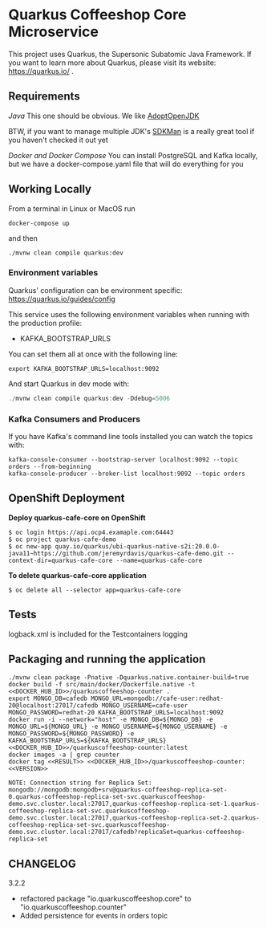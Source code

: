 # Quarkus Coffeeshop Core Microservice

This project uses Quarkus, the Supersonic Subatomic Java Framework.  If you want to learn more about Quarkus, please visit its website: https://quarkus.io/ .

## Requirements

*Java* 
This one should be obvious.  We like [AdoptOpenJDK](https://adoptopenjdk.net/)  

BTW, if you want to manage multiple JDK's [SDKMan](https://sdkman.io/) is a really great tool if you haven't checked it out yet 

*Docker and Docker Compose*
You can install PostgreSQL and Kafka locally, but we have a docker-compose.yaml file that will do everything for you

## Working Locally

From a terminal in Linux or MacOS run

```shell
docker-compose up
```

and then

```shell
./mvnw clean compile quarkus:dev
```

### Environment variables

Quarkus' configuration can be environment specific: https://quarkus.io/guides/config

This service uses the following environment variables when running with the production profile:
* KAFKA_BOOTSTRAP_URLS

You can set them all at once with the following line:
```shell
export KAFKA_BOOTSTRAP_URLS=localhost:9092
```

And start Quarkus in dev mode with:

```java
./mvnw clean compile quarkus:dev -Ddebug=5006
```

### Kafka Consumers and Producers

If you have Kafka's command line tools installed you can watch the topics with:

```shell script
kafka-console-consumer --bootstrap-server localhost:9092 --topic orders --from-beginning
kafka-console-producer --broker-list localhost:9092 --topic orders
```

## OpenShift Deployment 
**Deploy quarkus-cafe-core on OpenShift**
```
$ oc login https://api.ocp4.examaple.com:64443
$ oc project quarkus-cafe-demo
$ oc new-app quay.io/quarkus/ubi-quarkus-native-s2i:20.0.0-java11~https://github.com/jeremyrdavis/quarkus-cafe-demo.git --context-dir=quarkus-cafe-core --name=quarkus-cafe-core
```

**To delete quarkus-cafe-core application**
```
$ oc delete all --selector app=quarkus-cafe-core
```

## Tests

logback.xml is included for the Testcontainers logging

## Packaging and running the application

```shell
./mvnw clean package -Pnative -Dquarkus.native.container-build=true
docker build -f src/main/docker/Dockerfile.native -t <<DOCKER_HUB_ID>>/quarkuscoffeeshop-counter .
export MONGO_DB=cafedb MONGO_URL=mongodb://cafe-user:redhat-20@localhost:27017/cafedb MONGO_USERNAME=cafe-user MONGO_PASSWORD=redhat-20 KAFKA_BOOTSTRAP_URLS=localhost:9092
docker run -i --network="host" -e MONGO_DB=${MONGO_DB} -e MONGO_URL=${MONGO_URL} -e MONGO_USERNAME=${MONGO_USERNAME} -e MONGO_PASSWORD=${MONGO_PASSWORD} -e KAFKA_BOOTSTRAP_URLS=${KAFKA_BOOTSTRAP_URLS} <<DOCKER_HUB_ID>>/quarkuscoffeeshop-counter:latest
docker images -a | grep counter
docker tag <<RESULT>> <<DOCKER_HUB_ID>>/quarkuscoffeeshop-counter:<<VERSION>>
```

    NOTE: Connection string for Replica Set: mongodb://mongodb:mongodb+srv@quarkus-coffeeshop-replica-set-0.quarkus-coffeeshop-replica-set-svc.quarkuscoffeeshop-demo.svc.cluster.local:27017,quarkus-coffeeshop-replica-set-1.quarkus-coffeeshop-replica-set-svc.quarkuscoffeeshop-demo.svc.cluster.local:27017,quarkus-coffeeshop-replica-set-2.quarkus-coffeeshop-replica-set-svc.quarkuscoffeeshop-demo.svc.cluster.local:27017/cafedb?replicaSet=quarkus-coffeeshop-replica-set

## CHANGELOG

3.2.2
* refactored package "io.quarkuscoffeeshop.core" to "io.quarkuscoffeeshop.counter"
* Added persistence for events in orders topic
